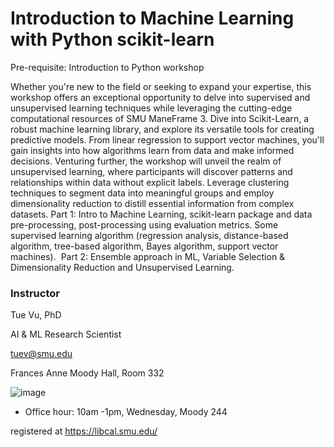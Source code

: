 # Introduction to Machine Learning with Python scikit-learn
Pre-requisite: Introduction to Python workshop

Whether you're new to the field or seeking to expand your expertise, this workshop offers an exceptional opportunity to delve into supervised and unsupervised learning techniques while leveraging the cutting-edge computational resources of SMU ManeFrame 3. Dive into Scikit-Learn, a robust machine learning library, and explore its versatile tools for creating predictive models. From linear regression to support vector machines, you'll gain insights into how algorithms learn from data and make informed decisions. Venturing further, the workshop will unveil the realm of unsupervised learning, where participants will discover patterns and relationships within data without explicit labels. Leverage clustering techniques to segment data into meaningful groups and employ dimensionality reduction to distill essential information from complex datasets. Part 1: Intro to Machine Learning, scikit-learn package and data pre-processing, post-processing using evaluation metrics. Some supervised learning algorithm (regression analysis, distance-based algorithm, tree-based algorithm, Bayes algorithm, support vector machines).  Part 2: Ensemble approach in ML, Variable Selection & Dimensionality Reduction and Unsupervised Learning.

### Instructor
 Tue Vu, PhD
  
 AI & ML Research Scientist
 
 tuev@smu.edu
 
 Frances Anne Moody Hall, Room 332
  
![image](https://github.com/user-attachments/assets/6e565533-228e-45da-b245-dc7b3f848125)

- Office hour: 10am -1pm, Wednesday, Moody 244

registered at https://libcal.smu.edu/

